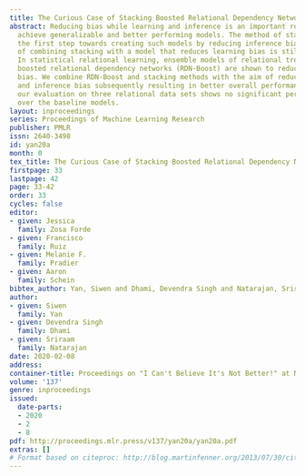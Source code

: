 ```yaml
---
title: The Curious Case of Stacking Boosted Relational Dependency Networks
abstract: Reducing bias while learning and inference is an important requirement to
  achieve generalizable and better performing models. The method of stacking took
  the first step towards creating such models by reducing inference bias but the question
  of combining stacking with a model that reduces learning bias is still largely unanswered.
  In statistical relational learning, ensemble models of relational trees such as
  boosted relational dependency networks (RDN-Boost) are shown to reduce the learning
  bias. We combine RDN-Boost and stacking methods with the aim of reducing both learning
  and inference bias subsequently resulting in better overall performance. However,
  our evaluation on three relational data sets shows no significant performance improvement
  over the baseline models.
layout: inproceedings
series: Proceedings of Machine Learning Research
publisher: PMLR
issn: 2640-3498
id: yan20a
month: 0
tex_title: The Curious Case of Stacking Boosted Relational Dependency Networks
firstpage: 33
lastpage: 42
page: 33-42
order: 33
cycles: false
editor:
- given: Jessica 
  family: Zosa Forde
- given: Francisco
  family: Ruiz
- given: Melanie F. 
  family: Pradier
- given: Aaron 
  family: Schein
bibtex_author: Yan, Siwen and Dhami, Devendra Singh and Natarajan, Sriraam
author:
- given: Siwen
  family: Yan
- given: Devendra Singh
  family: Dhami
- given: Sriraam
  family: Natarajan
date: 2020-02-08
address: 
container-title: Proceedings on "I Can't Believe It's Not Better!" at NeurIPS Workshops
volume: '137'
genre: inproceedings
issued:
  date-parts:
  - 2020
  - 2
  - 8
pdf: http://proceedings.mlr.press/v137/yan20a/yan20a.pdf
extras: []
# Format based on citeproc: http://blog.martinfenner.org/2013/07/30/citeproc-yaml-for-bibliographies/
---
```

